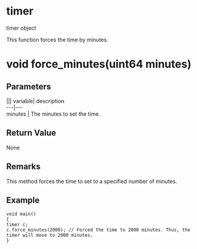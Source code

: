 # timer

timer object

  


This function forces the time by minutes.

# void force_minutes(uint64 minutes)

## Parameters

||| variable| description  
---|---  
minutes | The minutes to set the time.  
  
## Return Value

None

## Remarks

This method forces the time to set to a specified number of minutes.

## Example


```
void main()
{
timer c;
c.force_minutes(2000); // Forced the time to 2000 minutes. Thus, the timer will move to 2000 minutes.
}

```
